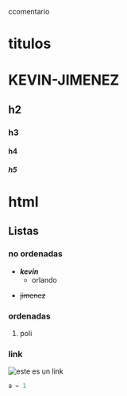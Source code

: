 ccomentario
# titulos
# KEVIN-JIMENEZ
## h2
### h3
#### h4
##### h5
<h1> html </h1>

## Listas

### no ordenadas

* ***kevin***
   * orlando
-  ~~jimenez~~

### ordenadas
1. poli

### link
![este es un link](https://img.blogs.es/anexom/wp-content/uploads/2014/10/google-logo-874x288-e1414130761105.png)

```python
a = 1
```


